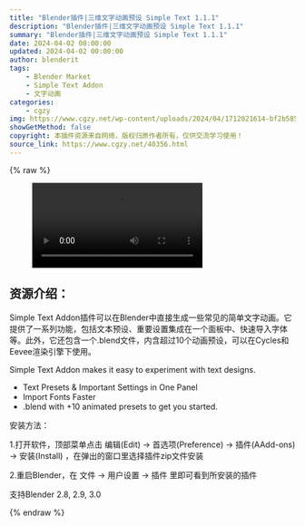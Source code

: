 ```yaml
---
title: "Blender插件|三维文字动画预设 Simple Text 1.1.1"
description: "Blender插件|三维文字动画预设 Simple Text 1.1.1"
summary: "Blender插件|三维文字动画预设 Simple Text 1.1.1"
date: 2024-04-02 00:00:00
updated: 2024-04-02 00:00:00
author: blenderit
tags: 
    - Blender Market
    - Simple Text Addon
    - 文字动画
categories:
    - cgzy
img: https://www.cgzy.net/wp-content/uploads/2024/04/1712021614-bf2b585aaeb7a04.webp
showGetMethod: false
copyright: 本插件资源来自网络，版权归原作者所有，仅供交流学习使用！
source_link: https://www.cgzy.net/40356.html
---
```


{% raw %}
<figure class="wp-block-video aligncenter"><video controls src="http://cloud.video.taobao.com/play/u/null/p/1/e/6/t/1/456148190199.mp4"></video></figure><div class="wp-block-pandastudio-title"><div class="title_style_01"><h2 id="h2-0">资源介绍：</h2></div></div><p class="is-style-text-indent-2em">Simple Text Addon插件可以在Blender中直接生成一些常见的简单文字动画。它提供了一系列功能，包括文本预设、重要设置集成在一个面板中、快速导入字体等。此外，它还包含一个.blend文件，内含超过10个动画预设，可以在Cycles和Eevee渲染引擎下使用。</p><p>Simple Text Addon makes it easy to experiment with text designs.</p><ul>
<li>Text Presets &amp; Important Settings in One Panel</li>



<li>Import Fonts Faster</li>



<li>.blend with +10 animated presets to get you started.</li>
</ul><div class="wp-block-pandastudio-title"><div class="title_style_01"><p>安装方法：</p></div></div><p>1.打开软件，顶部菜单点击 编辑(Edit) → 首选项(Preference) → 插件(AAdd-ons) → 安装(Install) ，在弹出的窗口里选择插件zip文件安装</p><p>2.重启Blender，在 文件 → 用户设置 → 插件 里即可看到所安装的插件</p><div class="wp-block-pandastudio-tips"><div class="tip success "><p>支持Blender 2.8, 2.9, 3.0</p>
</div></div>
<div style="display: none">cgzy</div>
{% endraw %}